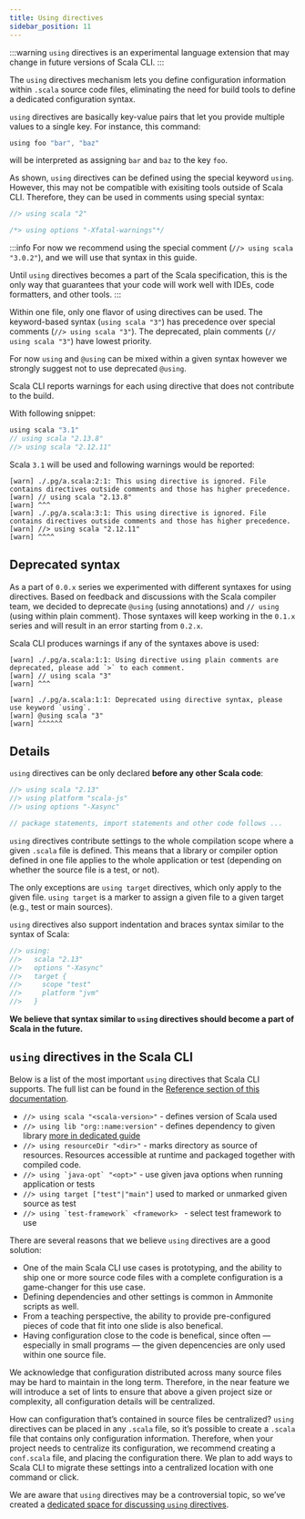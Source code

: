 ```yaml
---
title: Using directives
sidebar_position: 11
---
```


:::warning
`using` directives is an experimental language extension that may change in future versions of Scala CLI.
:::

The `using` directives mechanism lets you define configuration information within `.scala` source code files, eliminating the need for build tools to define a dedicated configuration syntax.

`using` directives are basically key-value pairs that let you provide multiple values to a single key. For instance, this command:

```scala
using foo "bar", "baz"
```

will be interpreted as assigning `bar` and `baz` to the key `foo`.

As shown, `using` directives can be defined using the special keyword `using`. However, this may not be compatible with exisiting tools outside of Scala CLI. Therefore, they can be used in comments using special syntax:

```scala
//> using scala "2"

/*> using options "-Xfatal-warnings"*/
```

:::info
For now we recommend using the special comment (`//> using scala "3.0.2"`), and we will use that syntax in this guide.

Until `using` directives becomes a part of the Scala specification, this is the only way that guarantees that your code will work well with IDEs, code formatters, and other tools.
:::

Within one file, only one flavor of using directives can be used. The keyword-based syntax (`using scala "3"`) has precedence over special comments (`//> using scala "3"`). The deprecated, plain comments (`// using scala "3"`) have lowest priority.

For now `using` and `@using` can be mixed within a given syntax however we strongly suggest not to use deprecated `@using`.

Scala CLI reports warnings for each using directive that does not contribute to the build.

With following snippet:

```scala
using scala "3.1"
// using scala "2.13.8"
//> using scala "2.12.11"
```

Scala `3.1` will be used and following warnings would be reported:

```
[warn] ./.pg/a.scala:2:1: This using directive is ignored. File contains directives outside comments and those has higher precedence.
[warn] // using scala "2.13.8"
[warn] ^^^
[warn] ./.pg/a.scala:3:1: This using directive is ignored. File contains directives outside comments and those has higher precedence.
[warn] //> using scala "2.12.11"
[warn] ^^^^
```
## Deprecated syntax

As a part of `0.0.x` series we experimented with different syntaxes for using directives. Based on feedback and discussions with the Scala compiler team, we decided to deprecate `@using` (using annotations) and `// using` (using within plain comment). Those syntaxes will keep working in the `0.1.x` series and will result in an error starting from `0.2.x`.

Scala CLI produces warnings if any of the syntaxes above is used:

```
[warn] ./.pg/a.scala:1:1: Using directive using plain comments are deprecated, please add `>` to each comment.
[warn] // using scala "3"
[warn] ^^^
```

```
[warn] ./.pg/a.scala:1:1: Deprecated using directive syntax, please use keyword `using`.
[warn] @using scala "3"
[warn] ^^^^^^
```

## Details

`using` directives can be only declared **before any other Scala code**:

```scala
//> using scala "2.13"
//> using platform "scala-js"
//> using options "-Xasync"

// package statements, import statements and other code follows ...
```

`using` directives contribute settings to the whole compilation scope where a given `.scala` file is defined.
This means that a library or compiler option defined in one file applies to the whole application or test (depending on whether the source file is a test, or not).

The only exceptions are `using target` directives, which only apply to the given file.
`using target` is a marker to assign a given file to a given target (e.g., test or main sources).

`using` directives also support indentation and braces syntax similar to the syntax of Scala:
```scala
//> using:
//>   scala "2.13"
//>   options "-Xasync"
//>   target {
//>     scope "test"
//>     platform "jvm"
//>   }
```

**We believe that syntax similar to `using` directives should become a part of Scala in the future.**

## `using` directives in the Scala CLI

Below is a list of the most important `using` directives that Scala CLI supports. The full list can be found in the [Reference section of this documentation](./reference/directives.md).

- `//> using scala "<scala-version>"` - defines version of Scala used
- `//> using lib "org::name:version"` - defines dependency to given library [more in dedicated guide](./guides/dependencies.md)
- `//> using resourceDir "<dir>"` - marks directory as source of resources. Resources accessible at runtime and packaged together with compiled code.
- ``//> using `java-opt` "<opt>"`` - use given java options when running application or tests
- `//> using target ["test"|"main"]` used to marked or unmarked given source as test
- ``//> using `test-framework` <framework> `` - select test framework to use

There are several reasons that we believe `using` directives are a good solution:

- One of the main Scala CLI use cases is prototyping, and the ability to ship one or more source code files with a complete configuration is a game-changer for this use case.
- Defining dependencies and other settings is common in Ammonite scripts as well.
- From a teaching perspective, the ability to provide pre-configured pieces of code that fit into one slide is also benefical.
- Having configuration close to the code is benefical, since often — especially in small programs — the given depencencies are only used within one source file.

We acknowledge that configuration distributed across many source files may be hard to maintain in the long term. Therefore, in the near feature we will introduce a set of lints to ensure that above a given project size or complexity, all configuration details will be centralized.

How can configuration that’s contained in source files be centralized?
`using` directives can be placed in any `.scala` file, so it’s possible to create a `.scala` file that contains only configuration information.
Therefore, when your project needs to centralize its configuration, we recommend creating a `conf.scala` file, and placing the configuration there.
We plan to add ways to Scala CLI to migrate these settings into a centralized location with one command or click.

We are aware that `using` directives may be a controversial topic, so we’ve created a [dedicated space for discussing `using` directives](https://github.com/VirtusLab/scala-cli/discussions/categories/using-directives-and-cmd-configuration-options).
